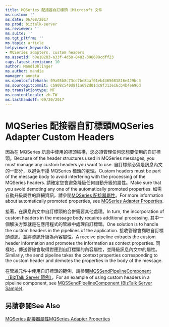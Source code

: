 ```yaml
---
title: MQSeries 配接器自訂標頭 |Microsoft 文件
ms.custom: ''
ms.date: 06/08/2017
ms.prod: biztalk-server
ms.reviewer: ''
ms.suite: ''
ms.tgt_pltfrm: ''
ms.topic: article
helpviewer_keywords:
- MQSeries adapters, custom headers
ms.assetid: b0e18203-a33f-4d50-8483-396699cdff23
caps.latest.revision: 10
author: MandiOhlinger
ms.author: mandia
manager: anneta
ms.openlocfilehash: 09a05b8c73cd7be84af01eb4465681816e429bc3
ms.sourcegitcommit: cb908c540d8f1a692d01dc8f313e16cb4b4e696d
ms.translationtype: MT
ms.contentlocale: zh-TW
ms.lasthandoff: 09/20/2017
---
```

# <a name="mqseries-adapter-custom-headers"></a><span data-ttu-id="db540-102">MQSeries 配接器自訂標頭</span><span class="sxs-lookup"><span data-stu-id="db540-102">MQSeries Adapter Custom Headers</span></span>
<span data-ttu-id="db540-103">因為在 MQSeries 訊息中使用的標頭結構，您必須管理任何您想要使用的自訂標頭。</span><span class="sxs-lookup"><span data-stu-id="db540-103">Because of the header structures used in MQSeries messages, you must manage any custom headers you want to use.</span></span> <span data-ttu-id="db540-104">自訂標頭必須是訊息內文的一部分，以避免干擾 MQSeries 標頭的處理。</span><span class="sxs-lookup"><span data-stu-id="db540-104">Custom headers must be part of the message body to avoid interfering with the processing of the MQSeries headers.</span></span> <span data-ttu-id="db540-105">請確定您會避免降級任何自動升級的屬性。</span><span class="sxs-lookup"><span data-stu-id="db540-105">Make sure that you avoid demoting any one of the automatically promoted properties.</span></span> <span data-ttu-id="db540-106">如需自動升級屬性的詳細資訊，請參閱[MQSeries 配接器屬性](../core/mqseries-adapter-properties.md)。</span><span class="sxs-lookup"><span data-stu-id="db540-106">For more information about automatically promoted properties, see [MQSeries Adapter Properties](../core/mqseries-adapter-properties.md).</span></span>  
  
 <span data-ttu-id="db540-107">接著，在訊息內文中自訂標頭的合併需要其他處理。</span><span class="sxs-lookup"><span data-stu-id="db540-107">In turn, the incorporation of custom headers in the message body requires additional processing.</span></span> <span data-ttu-id="db540-108">其中一個解決方案就是在應用程式的管線中處理自訂標頭。</span><span class="sxs-lookup"><span data-stu-id="db540-108">One solution is to handle the custom headers in the pipelines of the application.</span></span> <span data-ttu-id="db540-109">接收管線會擷取自訂標頭資訊，並將資訊升級為內容屬性。</span><span class="sxs-lookup"><span data-stu-id="db540-109">A receive pipeline extracts the custom header information and promotes the information as context properties.</span></span> <span data-ttu-id="db540-110">同樣地，傳送管線會取得對應到自訂標頭的內容屬性，並降級訊息內文中的屬性。</span><span class="sxs-lookup"><span data-stu-id="db540-110">Similarly, the send pipeline takes the context properties corresponding to the custom header and demotes the properties in the body of the message.</span></span>  
  
 <span data-ttu-id="db540-111">在管線元件中使用自訂標頭的範例，請參閱[MQSSendPipelineComponent （BizTalk Server 範例）](../core/mqssendpipelinecomponent-biztalk-server-sample.md)。</span><span class="sxs-lookup"><span data-stu-id="db540-111">For an example of using custom headers in a pipeline component, see [MQSSendPipelineComponent (BizTalk Server Sample)](../core/mqssendpipelinecomponent-biztalk-server-sample.md).</span></span>  
  
## <a name="see-also"></a><span data-ttu-id="db540-112">另請參閱</span><span class="sxs-lookup"><span data-stu-id="db540-112">See Also</span></span>  
 [<span data-ttu-id="db540-113">MQSeries 配接器屬性</span><span class="sxs-lookup"><span data-stu-id="db540-113">MQSeries Adapter Properties</span></span>](../core/mqseries-adapter-properties.md)